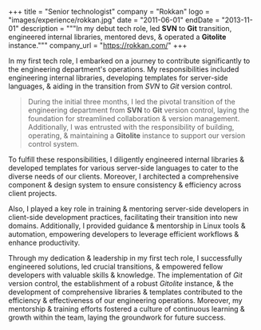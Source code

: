 +++
title = "Senior technologist"
company = "Rokkan"
logo = "images/experience/rokkan.jpg"
date = "2011-06-01"
endDate = "2013-11-01"
description = """In my debut tech role, led **SVN** to **Git** transition, engineered internal libraries, mentored devs, & operated a **Gitolite** instance."""
company_url = "https://rokkan.com/"
+++

In my first tech role, I embarked on a journey to contribute significantly to
the engineering department's operations. My responsibilities included
engineering internal libraries, developing templates for server-side languages,
& aiding in the transition from *SVN* to *Git* version control.

> During the initial three months, I led the pivotal transition of the
> engineering department from **SVN** to **Git** version control, laying the
> foundation for streamlined collaboration & version management. Additionally,
> I was entrusted with the responsibility of building, operating, &
> maintaining a **Gitolite** instance to support our version control system.

To fulfill these responsibilities, I diligently engineered internal libraries
& developed templates for various server-side languages to cater to the
diverse needs of our clients. Moreover, I architected a comprehensive component
& design system to ensure consistency & efficiency across client projects.

Also, I played a key role in training & mentoring server-side developers in
client-side development practices, facilitating their transition into new
domains. Additionally, I provided guidance & mentorship in Linux tools &
automation, empowering developers to leverage efficient workflows & enhance
productivity.

Through my dedication & leadership in my first tech role, I successfully
engineered solutions, led crucial transitions, & empowered fellow developers
with valuable skills & knowledge. The implementation of *Git* version control,
the establishment of a robust *Gitolite* instance, & the development of
comprehensive libraries & templates contributed to the efficiency &
effectiveness of our engineering operations. Moreover, my mentorship &
training efforts fostered a culture of continuous learning & growth within the
team, laying the groundwork for future success.
